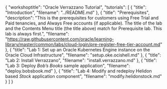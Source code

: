 {
    "workshoptitle": "Oracle Verrazzano Tutorial",
    "tutorials": [
        {
            "title": "Introduction",
            "filename": "../README.md"
        },
        {
            "title": "Prerequisites",
            "description": "This is the prerequisites for customers using Free Trial and Paid tenancies, and Always Free accounts (if applicable). The title of the lab and the Contents Menu title (the title above) match for Prerequisite lab. This lab is always first.",
            "filename": "https://raw.githubusercontent.com/oracle/learning-library/master/common/labs/cloud-login/pre-register-free-tier-account.md"
        },
        {
            "title": "Lab 1: Set up an Oracle Kubernetes Engine instance on the Oracle Cloud Infrastructure",
            "filename": "setup.oke.ocishell.md"
        },
        {
            "title": "Lab 2: Install Verrazzano",
            "filename": "install.verrazzano.md"
        },
        {
            "title": "Lab 3: Deploy *Bob’s Books* sample application",
            "filename": "deploy.bobsbook.md"
        },
        {
            "title": "Lab 4: Modify and redeploy Helidon based *Stock* application component",
            "filename": "modify.helidonstock.md"
        }
    ]
}
